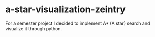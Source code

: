 # a-star-visualization-zeintry
For a semester project I decided to implement A* (A star) search and visualize it through python.
